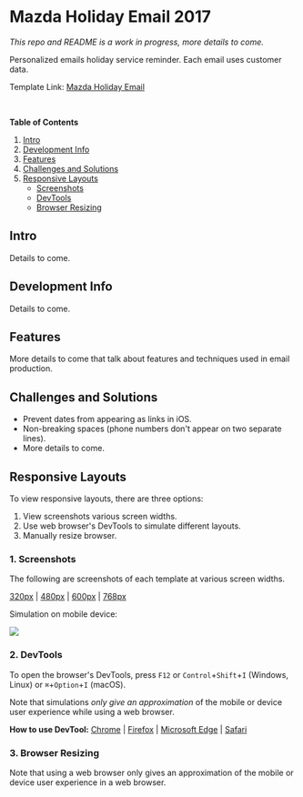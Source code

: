 # Mazda Holiday Email 2017
_This repo and README is a work in progress, more details to come._

Personalized emails holiday service reminder. Each email uses customer data.

Template Link: [Mazda Holiday Email][src1]

<br/>

**Table of Contents**
1. [Intro](#user-content-intro)
2. [Development Info](#user-content-development-info)
3. [Features](#user-content-features)
4. [Challenges and Solutions](#user-content-challenges-and-solutions)
5. [Responsive Layouts](#user-content-responsive-layouts)
    - [Screenshots](#user-content-1-screenshots)
    - [DevTools](#user-content-2-devtools)
    - [Browser Resizing](#user-content-3-browser-resizing)


## Intro
Details to come.

## Development Info
Details to come.

## Features
More details to come that talk about features and techniques used in email production.


## Challenges and Solutions
* Prevent dates from appearing as links in iOS.
* Non-breaking spaces (phone numbers don't appear on two separate lines).
* More details to come.


## Responsive Layouts 
To view responsive layouts, there are three options: 
1. View screenshots various screen widths.
2. Use web browser's DevTools to simulate different layouts.
3. Manually resize browser.


### 1. Screenshots 
The following are screenshots of each template at various screen widths.

[320px][ss320] | [480px][ss480] | [600px][ss600] | [768px][ss768] 

Simulation on mobile device:

![](https://webdevjoshb.github.io/Mazda-and-Mazda-Canada/Holiday-Email-2017/screenshots/mobile.png)


### 2. DevTools 
To open the browser's DevTools, press `F12` or `Control`+`Shift`+`I` (Windows, Linux) or `⌘`+`Option`+`I` (macOS).

Note that simulations _only give an approximation_ of the mobile or device user experience while using a web browser. 

**How to use DevTool:** [Chrome][dev1] | [Firefox][dev2] | [Microsoft Edge][dev3] | [Safari][dev4]

### 3. Browser Resizing
Note that using a web browser only gives an approximation of the mobile or device user experience in a web browser. 


  [src1]: https://webdevjoshb.github.io/Mazda-and-Mazda-Canada/Holiday-Email-2017/template.html


  [ss320]: https://webdevjoshb.github.io/Mazda-and-Mazda-Canada/Holiday-Email-2017/screenshots/320px.png
  [ss480]: https://webdevjoshb.github.io/Mazda-and-Mazda-Canada/Holiday-Email-2017/screenshots/480px.png
  [ss600]: https://webdevjoshb.github.io/Mazda-and-Mazda-Canada/Holiday-Email-2017/screenshots/600px.png
  [ss768]: https://webdevjoshb.github.io/Mazda-and-Mazda-Canada/Holiday-Email-2017/screenshots/768px.png


  [dev1]: https://developer.chrome.com/docs/devtools/device-mode/#viewport
  [dev2]: https://developer.mozilla.org/en-US/docs/Tools/Responsive_Design_Mode
  [dev3]: https://docs.microsoft.com/en-us/microsoft-edge/devtools-guide-chromium/device-mode/#simulate-a-mobile-viewport
  [dev4]: https://support.apple.com/guide/safari-developer/simulate-responsive-web-content-apple-devices-dev84bd42758/11.0/mac/10.13


